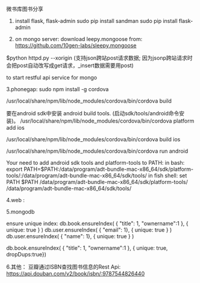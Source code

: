 微书库图书分享

1. install flask, flask-admin
sudo pip install sandman
sudo pip install flask-admin

2. on mongo server:
download leepy.mongoose from: https://github.com/10gen-labs/sleepy.mongoose

$python httpd.py --xorigin
(支持json跨站post请求数据; 因为jsonp跨站请求时会把post自动改写成get请求，_insert数据需要用post)

to start restful api service for mongo

3.phonegap:
sudo npm install -g cordova

/usr/local/share/npm/lib/node_modules/cordova/bin/cordova build

要在android sdk中安装 android build tools. (启动sdk/tools/android命令安装)。
/usr/local/share/npm/lib/node_modules/cordova/bin/cordova platform add ios

/usr/local/share/npm/lib/node_modules/cordova/bin/cordova build ios

/usr/local/share/npm/lib/node_modules/cordova/bin/cordova run android

Your need to add android sdk tools and platform-tools to PATH:
in bash:
export PATH=$PATH:/data/program/adt-bundle-mac-x86_64/sdk/platform-tools/:/data/program/adt-bundle-mac-x86_64/sdk/tools/
in fish shell:
set PATH $PATH /data/program/adt-bundle-mac-x86_64/sdk/platform-tools/ /data/program/adt-bundle-mac-x86_64/sdk/tools/

4.web :


5.mongodb

ensure unique index:
db.book.ensureIndex( { "title": 1, "ownername":1 }, { unique: true } )
db.user.ensureIndex( { "email": 1}, { unique: true } )
db.user.ensureIndex( { "name": 1}, { unique: true } )

db.book.ensureIndex( { "title": 1, "ownername":1 }, { unique: true, dropDups:true})

6.其他：
豆瓣通过ISBN查找图书信息的Rest Api:
https://api.douban.com/v2/book/isbn/:9787544826440